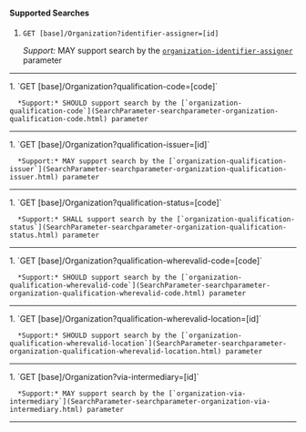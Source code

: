 #### Supported Searches

1. `GET [base]/Organization?identifier-assigner=[id]`

      *Support:* MAY support search by the [`organization-identifier-assigner`](SearchParameter-searchparameter-organization-identifier-assigner.html) parameter
<hr />
1. `GET [base]/Organization?qualification-code=[code]`

      *Support:* SHOULD support search by the [`organization-qualification-code`](SearchParameter-searchparameter-organization-qualification-code.html) parameter
<hr />
1. `GET [base]/Organization?qualification-issuer=[id]`

      *Support:* MAY support search by the [`organization-qualification-issuer`](SearchParameter-searchparameter-organization-qualification-issuer.html) parameter
<hr />
1. `GET [base]/Organization?qualification-status=[code]`

      *Support:* SHALL support search by the [`organization-qualification-status`](SearchParameter-searchparameter-organization-qualification-status.html) parameter
<hr />
1. `GET [base]/Organization?qualification-wherevalid-code=[code]`

      *Support:* SHOULD support search by the [`organization-qualification-wherevalid-code`](SearchParameter-searchparameter-organization-qualification-wherevalid-code.html) parameter
<hr />
1. `GET [base]/Organization?qualification-wherevalid-location=[id]`

      *Support:* SHOULD support search by the [`organization-qualification-wherevalid-location`](SearchParameter-searchparameter-organization-qualification-wherevalid-location.html) parameter
<hr />
1. `GET [base]/Organization?via-intermediary=[id]`

      *Support:* MAY support search by the [`organization-via-intermediary`](SearchParameter-searchparameter-organization-via-intermediary.html) parameter
<hr />